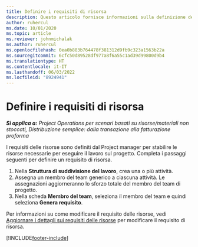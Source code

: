 ```yaml
---
title: Definire i requisiti di risorsa
description: Questo articolo fornisce informazioni sulla definizione delle informazioni sui requisiti di risorse.
author: ruhercul
ms.date: 10/01/2020
ms.topic: article
ms.reviewer: johnmichalak
ms.author: ruhercul
ms.openlocfilehash: 0ea0b883b764478f381312d9fb9c323a1563b22a
ms.sourcegitcommit: 6cfc50d89528df977a8f6a55c1ad39d99800d9b4
ms.translationtype: HT
ms.contentlocale: it-IT
ms.lasthandoff: 06/03/2022
ms.locfileid: "8924941"
---
```

# <a name="define-resource-requirements"></a>Definire i requisiti di risorsa

_**Si applica a:** Project Operations per scenari basati su risorse/materiali non stoccati, Distribuzione semplice: dalla transazione alla fatturazione proforma_

I requisiti delle risorse sono definiti dal Project manager per stabilire le risorse necessarie per eseguire il lavoro sul progetto. Completa i passaggi seguenti per definire un requisito di risorsa.

1.  Nella **Struttura di suddivisione del lavoro**, crea una o più attività.
2.  Assegna un membro del team generico a ciascuna attività. Le assegnazioni aggiorneranno lo sforzo totale del membro del team di progetto.
3.  Nella scheda **Membro del team**, seleziona il membro del team e quindi seleziona **Genera requisito**.

Per informazioni su come modificare il requisito delle risorse, vedi [Aggiornare i dettagli sui requisiti delle risorse](define-resource-requirements.md) per modificare il requisito di risorsa.

[!INCLUDE[footer-include](../includes/footer-banner.md)]